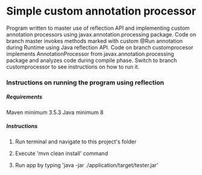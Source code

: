 # Simple custom annotation processor

Program written to master use of reflection API and implementing custom annotation processors using javax.annotation.processing package. Code on branch master invokes methods marked with custom @Run annotation during Runtime using Java reflection API. Code on branch customprocesor implements AnnotationProcessor from javax.annotation.processing package and analyzes code during compile phase. Switch to branch customprocessor to see instructions on how to run it.

### Instructions on running the program using reflection

##### Requirements

Maven minimum 3.5.3
Java minimum 8

##### Instructions

1. Run terminal and navigate to this project's folder

2. Execute 'mvn clean install' command

3. Run app by typing 'java -jar ./application/target/tester.jar'


